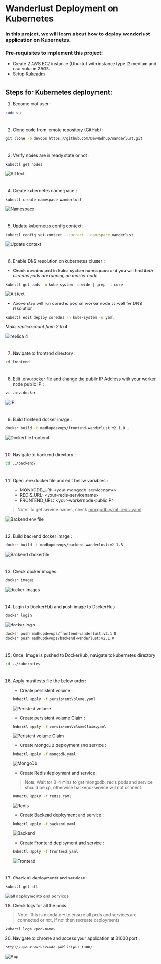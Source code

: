 # Wanderlust Deployment on Kubernetes

### In this project, we will learn about how to deploy wanderlust application on Kubernetes.

### Pre-requisites to implement this project:
-  Create 2 AWS EC2 instance (Ubuntu) with instance type t2.medium and root volume 29GB.
-  Setup <a href="https://github.com/DevMadhup/wanderlust/blob/devops/kubernetes/kubeadm.md"><u> Kubeadm </a></u>

#
## Steps for Kubernetes deployment:

1) Become root user :
```bash
sudo su
```

#
2) Clone code from remote repository (GitHub) :
```bash
git clone -b devops https://github.com/DevMadhup/wanderlust.git
```

#
3) Verify nodes are in ready state or not :
```bash
kubectl get nodes
```
![Alt text](https://github.com/DevMadhup/wanderlust/blob/devops/kubernetes/assets/nodes.png)

#
4) Create kubernetes namespace :
```bash
kubectl create namespace wanderlust
```
![Namespace](https://github.com/DevMadhup/wanderlust/blob/devops/kubernetes/assets/namespace%20create.png)

#
5) Update kubernetes config context : 
```bash
kubectl config set-context --current --namespace wanderlust
```
![Update context](https://github.com/DevMadhup/wanderlust/blob/devops/kubernetes/assets/context%20wanderlust.png)

#
6) Enable DNS resolution on kubernetes cluster :

- Check coredns pod in kube-system namespace and you will find <i> Both coredns pods are running on master node </i>

```bash
kubectl get pods -n kube-system -o wide | grep -i core
```
![Alt text](https://github.com/DevMadhup/wanderlust/blob/devops/kubernetes/assets/get-coredns.png)

- Above step will run coredns pod on worker node as well for DNS resolution

```bash
kubectl edit deploy coredns -n kube-system -o yaml
```
<i> Make replica count from 2 to 4 </i>

![replica 4](https://github.com/DevMadhup/wanderlust/blob/devops/kubernetes/assets/edit-coredns.png)

#
7) Navigate to frontend directory :
```bash
cd frontend
```

#
8) Edit .env.docker file and change the public IP Address with your worker node public IP :
```bash
vi .env.docker
```
![IP](https://github.com/DevMadhup/wanderlust/blob/devops/kubernetes/assets/frontend.env.docker.png)

#
9) Build frontend docker image : 
```bash
docker build -t madhupdevops/frontend-wanderlust:v2.1.8 .
```
![Dockerfile frontend](https://github.com/DevMadhup/wanderlust/blob/devops/kubernetes/assets/docker%20frontend%20build.png)

#
10) Navigate to backend directory :
```bash
cd ../backend/
```

#
11) Open .env.docker file and edit below variables : 

    - MONGODB_URI: \<your-mongodb-servicename>
    - REDIS_URL: \<your-redis-servicename>
    - FRONTEND_URL: \<your-workernode-publicIP>

> Note: To get service names, check <u>mongodb.yaml, redis.yaml</u>

![Backend env file](https://github.com/DevMadhup/wanderlust/blob/devops/kubernetes/assets/backend.env.docker.png)

#
12) Build backend docker image : 
```bash
docker build -t madhupdevops/backend-wanderlust:v2.1.8 .
```
![Backend dockerfile](https://github.com/DevMadhup/wanderlust/blob/devops/kubernetes/assets/docker%20backend%20build.png)

#
13) Check docker images:
```bash
docker images
```
![docker images](https://github.com/DevMadhup/wanderlust/blob/devops/kubernetes/assets/docker%20images.png)

#
14) Login to DockerHub and push image to DockerHub
```bash
docker login
```
![docker login](https://github.com/DevMadhup/wanderlust/blob/devops/kubernetes/assets/docker%20login.png)

```bash
docker push madhupdevops/frontend-wanderlust:v2.1.8
docker push madhupdevops/backend-wanderlust:v2.1.8
```

#
15) Once, Image is pushed to DockerHub, navigate to kubernetes directory
```bash
cd ../kubernetes
```

#
16) Apply manifests file the below order:

    - Create persistent volume :
    ```bash
    kubectl apply -f persistentVolume.yaml 
    ```
    ![Peristent volume](https://github.com/DevMadhup/wanderlust/blob/devops/kubernetes/assets/pv.png)

    - Create persistent volume Claim :
    ```bash
    kubectl apply -f persistentVolumeClaim.yaml 
    ```
    ![Peristent volume Claim](https://github.com/DevMadhup/wanderlust/blob/devops/kubernetes/assets/pvc.png)

    - Create MongoDB deployment and service :
    ```bash
    kubectl apply -f mongodb.yaml 
    ```
    ![MongoDb](https://github.com/DevMadhup/wanderlust/blob/devops/kubernetes/assets/mongo.png)

    - Create Redis deployment and service :
    > Note: Wait for 3-4 mins to get mongodb, redis pods and service should be up, otherwise backend-service will not connect.
    ```bash
    kubectl apply -f redis.yaml 
    ```
    ![Redis](https://github.com/DevMadhup/wanderlust/blob/devops/kubernetes/assets/redis.png)

    - Create Backend deployment and service :
    ```bash
    kubectl apply -f backend.yaml 
    ```
    ![Backend](https://github.com/DevMadhup/wanderlust/blob/devops/kubernetes/assets/backend.png)

    - Create Frontend deployment and service :
    ```bash
    kubectl apply -f frontend.yaml
    ```
    ![Frontend](https://github.com/DevMadhup/wanderlust/blob/devops/kubernetes/assets/frontend.png)

#
17)  Check all deployments and services :
```bash 
kubectl get all
```
![all deployments and services](https://github.com/DevMadhup/wanderlust/blob/devops/kubernetes/assets/all-deps.png)

18) Check logs for all the pods :
> Note: This is mandatory to ensure all pods and services are connected or not, if not then recreate deployments
```bash
kubectl logs <pod-name>
```

20) Navigate to chrome and access your application at 31000 port :
```bash
http://<your-workernode-publicip>:31000/
```
![App](https://github.com/DevMadhup/wanderlust/blob/devops/kubernetes/assets/app.png)

#

